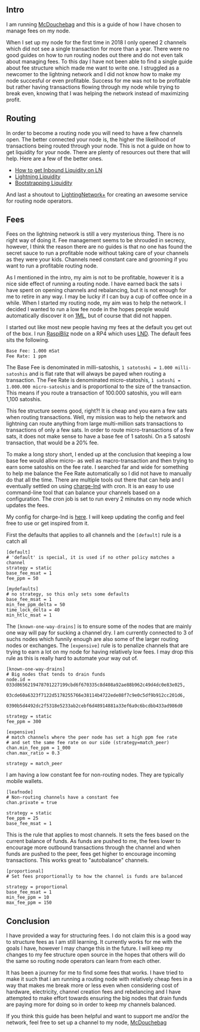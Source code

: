 ## Intro
I am running [McDouchebag](https://1ml.com/node/03b75897555da10fc84c93fd1543f4e166a025582057dd58a97c029baba2deb1ab) and this is a guide of how I have chosen to manage fees on my node.

When I set up my node for the first time in 2018 I only opened 2 channels which did not see a single transaction for more than a year. There were no good guides on how to run routing nodes out there and do not even talk about managing fees. To this day I have not been able to find a single guide about fee structure which made me want to write one. 
I struggled as a newcomer to the lightning network and I did not know how to make my node succesful or even profitable. 
Success for me was not to be profitable but rather having transactions flowing through my node while trying to break even, knowing that I was helping the network instead of maximizing profit.

## Routing
In order to become a routing node you will need to have a few channels open. The better connected your node is, the higher the likelihood of transactions being routed through your node.
This is not a guide on how to get liquidity for your node. There are plenty of resources out there that will help. Here are a few of the better ones.

- [How to get Inbound Liquidity on LN](https://gist.github.com/bretton/53bc511b6fdafef31951199dd25bbf88)
- [Lightning Liquidity](https://coincharge.io/en/lightning-liquidity/)
- [Bootstrapping Liquidity](https://wiki.ion.radar.tech/tutorials/bootstrapping-liquidity)

And last a shoutout to [LightingNetwork+](https://lightningnetwork.plus/) for creating an awesome service for routing node operators.

## Fees
Fees on the lightning network is still a very mysterious thing. There is no right way of doing it. Fee management seems to be shrouded in secrecy, however, I think the reason there are no guides is that no one has found the secret sauce to run a profitable node without taking care of your channels as they were your kids.
Channels need constant care and grooming if you want to run a profitable routing node. 

As I mentioned in the intro, my aim is not to be profitable, however it is a nice side effect of running a routing node. I have earned back the sats i have spent on opening channels and rebalancing, but it is not enough for me to retire in any way. I may be lucky if I can buy a cup of coffee once in a while.
When I started my routing node, my aim was to help the network. I decided I wanted to run a low fee node in the hopes people would automatically discover it on [1ML](https://1ml.com/node/03b75897555da10fc84c93fd1543f4e166a025582057dd58a97c029baba2deb1ab), but of course that did not happen.

I started out like most new people having my fees at the default you get out of the box. I run [RaspiBliz](https://github.com/rootzoll/raspiblitz) node on a RP4 which uses [LND](https://github.com/lightningnetwork/lnd).
The default fees sits the following.
```
Base Fee: 1.000 mSat
Fee Rate: 1 ppm
```

The Base Fee is denominated in milli-satoshis, `1 satotoshi = 1.000 milli-satoshis` and is flat rate that will always be payed when routing a transaction.
The Fee Rate is denominated micro-statoshis, `1 satoshi = 1.000.000 micro-satoshis` and is proportional to the size of the transaction.
This means if you route a transaction of 100.000 satoshis, you will earn 1,100 satoshis.

This fee structure seems good, right?! It is cheap and you earn a few sats when routing transactions. Well, my mission was to help the network and lightning can route anything from large multi-million sats transactions to transactions of only a few sats. In order to route micro-transactions of a few sats, it does not make sense to have a base fee of 1 satoshi. On a 5 satoshi transaction, that would be a 20% fee.

To make a long story short, I ended up at the conclusion that keeping a low base fee would allow micro- as well as macro-transaction and then trying to earn some satoshis on the fee rate. I searched far and wide for something to help me balance the Fee Rate automatically so I did not have to manually do that all the time.
There are multiple tools out there that can help and I eventually settled on using [charge-lnd](https://github.com/accumulator/charge-lnd) with cron. It is an easy to use command-line tool that can balance your channels based on a configuration. The cron job is set to run every 2 minutes on my node which updates the fees.

My config for charge-lnd is [here](https://github.com/flexo82/lightning-guides/blob/main/config/charge-lnd.config). I will keep updating the config and feel free to use or get inspired from it.


First the defaults that applies to all channels and the `[default]` rule is a catch all
```
[default]
# 'default' is special, it is used if no other policy matches a channel
strategy = static
base_fee_msat = 1
fee_ppm = 50

[mydefaults]
# no strategy, so this only sets some defaults
base_fee_msat = 1
min_fee_ppm_delta = 50
time_lock_delta = 40
min_htlc_msat = 1
```


The `[known-one-way-drains]` is to ensure some of the nodes that are mainly one way will pay for sucking a channel dry. I am currently connected to 3 of suchs nodes which funnily enough are also some of the larger routing nodes or exchanges.
The `[expensive]` rule is to penalize channels that are trying to earn a lot on my node for having relatively low fees. I may drop this rule as this is really hard to automate your way out of.
```
[known-one-way-drains]
# Big nodes that tends to drain funds
node.id = 033d8656219478701227199cbd6f670335c8d408a92ae88b962c49d4dc0e83e025,
          03cde60a6323f7122d5178255766e38114b4722ede08f7c9e0c5df9b912cc201d6,
          0390b5d4492dc2f5318e5233ab2cebf6d48914881a33ef6a9c6bcdbb433ad986d0

strategy = static
fee_ppm = 300

[expensive]
# match channels where the peer node has set a high ppm fee rate
# and set the same fee rate on our side (strategy=match_peer)
chan.min_fee_ppm = 1_000
chan.max_ratio = 0.3

strategy = match_peer
```


I am having a low constant fee for non-routing nodes. They are typically mobile wallets.
```
[leafnode]
# Non-routing channels have a constant fee
chan.private = true

strategy = static
fee_ppm = 25
base_fee_msat = 1
```


This is the rule that applies to most channels. It sets the fees based on the current balance of funds. As funds are pushed to me, the fees lower to encourage more outbound transactions through the channel and when funds are pushed to the peer, fees get higher to encourage incoming transactions. This works great to "autobalance" channels.
```
[proportional]
# Set fees proportionally to how the channel is funds are balanced

strategy = proportional
base_fee_msat = 1
min_fee_ppm = 10
max_fee_ppm = 150
```


## Conclusion
I have provided a way for structuring fees. I do not claim this is a good way to structure fees as I am still learning. It currently works for me with the goals I have, however I may change this in the future. I will keep my changes to my fee structure open source in the hopes that others will do the same so routing node operators can learn from each other.

It has been a journey for me to find some fees that works. I have tried to make it such that i am running a routing node with relatively cheap fees in a way that makes me break more or less even when considering cost of hardware, electricity, channel creation fees and rebelancing and I have attempted to make effort towards ensuring the big nodes that drain funds are paying more for doing so in order to keep my channels balanced.

If you think this guide has been helpful and want to support me and/or the network, feel free to set up a channel to my node, [McDouchebag](https://1ml.com/node/03b75897555da10fc84c93fd1543f4e166a025582057dd58a97c029baba2deb1ab)

